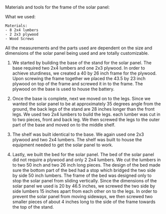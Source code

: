 Materials and tools for the frame of the solar panel:

What we used:

    Materials:
    - 8 2x4 lumbers
    - 2 2x3 plywood
    - Wood Screws

All the measurements and the parts used are dependent on the size and dimensions of the solar panel being used and are totally customizable.

1) We started by building the base of the stand for the solar panel. The base required two 2x4 lumbers and one 2x3 plywood. In order to achieve sturdiness, we created a 40 by 26 inch frame for the plywood. Upon screwing the frame together we placed the 43.5 by 23 inch plywood on top of the frame and screwed it in to the frame. The plywood on the base is used to house the battery.

2) Once the base is complete, next we moved on to the legs. Since we wanted the solar panel to be at approximately 35 degrees angle from the ground, the back legs of the stand are 28 inches longer than the front legs. We used two 2x4 lumbers to build the legs. each lumber was cut in to two pieces, front and back leg. We then screwed the legs to the outer part of the base and moved on to the middle shelf.

3) The shelf was built identical to the base. We again used one 2x3 plywood and two 2x4 lumbers. The shelf was built to house the equipment needed to get the solar panel to work.

4) Lastly, we built the bed for the solar panel. The bed of the solar panel did not require a plywood and only 2 2x4 lumbers. We cut the lumbers in to two 50 inch and two 26 inch long pieces. The design of the bed made sure the bottom part of the bed had a stop which bridged the two side by side 50 inch lumbers. The frame of the bed was designed only to stop the solar panel from sliding vertically. Since the dimensions of the solar panel we used is 20 by 46.5 inches, we screwed the two side by side lumbers 15 inches apart from each other on to the legs. In order to prevent the solar panel from moving sideways, we then screwed two smaller pieces of about 4 inches long to the side of the frame towards the top of the stand.
